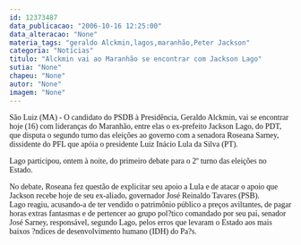```yaml
---
id: 12373487
data_publicacao: "2006-10-16 12:25:00"
data_alteracao: "None"
materia_tags: "geraldo Alckmin,lagos,maranhão,Peter Jackson"
categoria: "Notícias"
titulo: "Alckmin vai ao Maranhão se encontrar com Jackson Lago"
sutia: "None"
chapeu: "None"
autor: "None"
imagem: "None"
---
```

<p><P><FONT face=Verdana>São Luiz (MA) - O candidato do PSDB à Presidência, Geraldo Alckmin, vai se encontrar hoje (16) com lideranças do Maranhão, entre elas o ex-prefeito Jackson Lago, do PDT, que disputa o segundo turno das eleições ao governo com a senadora Roseana Sarney, dissidente do PFL que apóia o presidente Luiz Inácio Lula da Silva (PT).</FONT></P></p>
<p><P><FONT face=Verdana>Lago participou, ontem à noite, do primeiro debate para o 2º turno das eleições no Estado.</FONT></P></p>
<p><P><FONT face=Verdana>No debate, Roseana fez questão de explicitar seu apoio a Lula e de atacar o apoio que Jackson recebe hoje de seu ex-aliado, governador José Reinaldo Tavares (PSB). <BR>Lago reagiu, acusando-a de ter vendido o patrimônio público a preços aviltantes, de pagar horas extras fantasmas e de pertencer ao grupo pol?tico comandado por seu pai, senador José Sarney, responsável, segundo Lago, pelos erros que levaram o Estado aos mais baixos ?ndices de desenvolvimento humano (IDH) do Pa?s.</FONT></P> </p>
